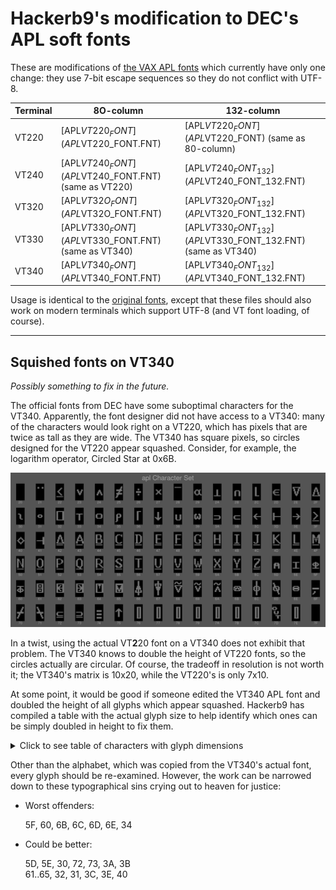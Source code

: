 # Hackerb9's modification to DEC's APL soft fonts

These are modifications of [the VAX APL fonts](../aplfont) which
currently have only one change: they use 7-bit escape sequences so
they do not conflict with UTF-8.

| Terminal | 8O-column                                            | 132-column                                                  |
|----------|------------------------------------------------------|-------------------------------------------------------------|
| VT220    | [APL$VT220_FONT](APL$VT220_FONT.FNT)                 | [APL$VT220_FONT](APL$VT220_FONT) (same as 80-column)        |
| VT240    | [APL$VT240_FONT](APL$VT240_FONT.FNT) (same as VT220) | [APL$VT240_FONT_132](APL$VT240_FONT_132.FNT)                |
| VT320    | [APL$VT32O_FONT](APL$VT32O_FONT.FNT)                 | [APL$VT320_FONT_132](APL$VT320_FONT_132.FNT)                |
| VT330    | [APL$VT330_FONT](APL$VT330_FONT.FNT) (same as VT340) | [APL$VT330_FONT_132](APL$VT330_FONT_132.FNT) (same as VT340) |
| VT340    | [APL$VT340_FONT](APL$VT340_FONT.FNT)                 | [APL$VT340_FONT_132](APL$VT340_FONT_132.FNT)                |

Usage is identical to the [original fonts](../aplfont), except that
these files should also work on modern terminals which support UTF-8
(and VT font loading, of course).

----------------------------------------------------------------------

## Squished fonts on VT340

_Possibly something to fix in the future._

The official fonts from DEC have some suboptimal characters for the
VT340. Apparently, the font designer did not have access to a VT340:
many of the characters would look right on a VT220, which has pixels
that are twice as tall as they are wide. The VT340 has square pixels,
so circles designed for the VT220 appear squashed. Consider, for
example, the logarithm operator, Circled Star at 0x6B.

![Montage of DEC's VT340 APL characters][montage]

In a twist, using the actual VT**2**20 font on a VT340 does not
exhibit that problem. The VT340 knows to double the height of VT220
fonts, so the circles actually are circular. Of course, the tradeoff
in resolution is not worth it; the VT340's matrix is 10x20, while the
VT220's is only 7x10.

At some point, it would be good if someone edited the VT340 APL font
and doubled the height of all glyphs which appear squashed. Hackerb9
has compiled a table with the actual glyph size to help identify which
ones can be simply doubled in height to fix them.

<details><summary>Click to see table of characters with glyph dimensions</summary>

`for f in char-apl-10x20-??.png; do convert $f +trim info:-; done  | column -t -o" | "`
| Hex | Glyph                                        | WxH   | Offset<br/>in 10x20 |
|-----|----------------------------------------------|-------|---------------------|
| 21  | <img src="../aplfont/chars-orig/char-apl-10x20-21.png"> | 7x2   | +2+4                |
| 22  | <img src="../aplfont/chars-orig/char-apl-10x20-22.png"> | 8x11  | +1+5                |
| 23  | <img src="../aplfont/chars-orig/char-apl-10x20-23.png"> | 7x7   | +2+7                |
| 24  | <img src="../aplfont/chars-orig/char-apl-10x20-24.png"> | 7x7   | +2+7                |
| 25  | <img src="../aplfont/chars-orig/char-apl-10x20-25.png"> | 8x14  | +1+3                |
| 26  | <img src="../aplfont/chars-orig/char-apl-10x20-26.png"> | 6x8   | +2+6                |
| 27  | <img src="../aplfont/chars-orig/char-apl-10x20-27.png"> | 7x6   | +2+7                |
| 28  | <img src="../aplfont/chars-orig/char-apl-10x20-28.png"> | 8x1   | +1+4                |
| 29  | <img src="../aplfont/chars-orig/char-apl-10x20-29.png"> | 9x7   | +1+7                |
| 2A  | <img src="../aplfont/chars-orig/char-apl-10x20-2A.png"> | 8x8   | +1+7                |
| 2B  | <img src="../aplfont/chars-orig/char-apl-10x20-2B.png"> | 7x7   | +2+8                |
| 2C  | <img src="../aplfont/chars-orig/char-apl-10x20-2C.png"> | 5x11  | +3+4                |
| 2D  | <img src="../aplfont/chars-orig/char-apl-10x20-2D.png"> | 8x7   | +1+7                |
| 2E  | <img src="../aplfont/chars-orig/char-apl-10x20-2E.png"> | 9x11  | +1+4                |
| 2F  | <img src="../aplfont/chars-orig/char-apl-10x20-2F.png"> | 9x11  | +1+4                |
| 30  | <img src="../aplfont/chars-orig/char-apl-10x20-30.png"> | 6x7   | +2+7                |
| 31  | <img src="../aplfont/chars-orig/char-apl-10x20-31.png"> | 6x4   | +2+8                |
| 32  | <img src="../aplfont/chars-orig/char-apl-10x20-32.png"> | 9x11  | +1+4                |
| 33  | <img src="../aplfont/chars-orig/char-apl-10x20-33.png"> | 8x8   | +1+7                |
| 34  | <img src="../aplfont/chars-orig/char-apl-10x20-34.png"> | 8x6   | +1+7                |
| 35  | <img src="../aplfont/chars-orig/char-apl-10x20-35.png"> | 7x10  | +1+7                |
| 36  | <img src="../aplfont/chars-orig/char-apl-10x20-36.png"> | 5x11  | +3+4                |
| 37  | <img src="../aplfont/chars-orig/char-apl-10x20-37.png"> | 8x10  | +1+5                |
| 38  | <img src="../aplfont/chars-orig/char-apl-10x20-38.png"> | 7x7   | +2+8                |
| 39  | <img src="../aplfont/chars-orig/char-apl-10x20-39.png"> | 8x7   | +1+7                |
| 3A  | <img src="../aplfont/chars-orig/char-apl-10x20-3A.png"> | 8x5   | +1+9                |
| 3B  | <img src="../aplfont/chars-orig/char-apl-10x20-3B.png"> | 8x5   | +1+9                |
| 3C  | <img src="../aplfont/chars-orig/char-apl-10x20-3C.png"> | 9x7   | +1+7                |
| 3D  | <img src="../aplfont/chars-orig/char-apl-10x20-3D.png"> | 9x9   | +1+6                |
| 3E  | <img src="../aplfont/chars-orig/char-apl-10x20-3E.png"> | 9x7   | +1+7                |
| 3F  | <img src="../aplfont/chars-orig/char-apl-10x20-3F.png"> | 8x11  | +1+5                |
| 40  | <img src="../aplfont/chars-orig/char-apl-10x20-40.png"> | 9x9   | +1+6                |
| 41  | <img src="../aplfont/chars-orig/char-apl-10x20-41.png"> | 9x9   | +1+6                |
| 42  | <img src="../aplfont/chars-orig/char-apl-10x20-42.png"> | 9x13  | +1+3                |
| 43  | <img src="../aplfont/chars-orig/char-apl-10x20-43.png"> | 9x13  | +1+3                |
| 44  | <img src="../aplfont/chars-orig/char-apl-10x20-44.png"> | 8x13  | +1+3                |
| 45  | <img src="../aplfont/chars-orig/char-apl-10x20-45.png"> | 8x13  | +1+3                |
| 46  | <img src="../aplfont/chars-orig/char-apl-10x20-46.png"> | 8x13  | +1+3                |
| 47  | <img src="../aplfont/chars-orig/char-apl-10x20-47.png"> | 8x13  | +1+3                |
| 48  | <img src="../aplfont/chars-orig/char-apl-10x20-48.png"> | 8x13  | +1+3                |
| 49  | <img src="../aplfont/chars-orig/char-apl-10x20-49.png"> | 8x13  | +1+3                |
| 4A  | <img src="../aplfont/chars-orig/char-apl-10x20-4A.png"> | 8x13  | +1+3                |
| 4B  | <img src="../aplfont/chars-orig/char-apl-10x20-4B.png"> | 8x13  | +1+3                |
| 4C  | <img src="../aplfont/chars-orig/char-apl-10x20-4C.png"> | 8x13  | +1+3                |
| 4D  | <img src="../aplfont/chars-orig/char-apl-10x20-4D.png"> | 9x13  | +1+3                |
| 4E  | <img src="../aplfont/chars-orig/char-apl-10x20-4E.png"> | 8x13  | +1+3                |
| 4F  | <img src="../aplfont/chars-orig/char-apl-10x20-4F.png"> | 9x13  | +1+3                |
| 50  | <img src="../aplfont/chars-orig/char-apl-10x20-50.png"> | 8x13  | +1+3                |
| 51  | <img src="../aplfont/chars-orig/char-apl-10x20-51.png"> | 8x13  | +1+3                |
| 52  | <img src="../aplfont/chars-orig/char-apl-10x20-52.png"> | 8x13  | +1+3                |
| 53  | <img src="../aplfont/chars-orig/char-apl-10x20-53.png"> | 8x13  | +1+3                |
| 54  | <img src="../aplfont/chars-orig/char-apl-10x20-54.png"> | 9x13  | +1+3                |
| 55  | <img src="../aplfont/chars-orig/char-apl-10x20-55.png"> | 8x13  | +1+3                |
| 56  | <img src="../aplfont/chars-orig/char-apl-10x20-56.png"> | 8x13  | +1+3                |
| 57  | <img src="../aplfont/chars-orig/char-apl-10x20-57.png"> | 8x13  | +1+3                |
| 58  | <img src="../aplfont/chars-orig/char-apl-10x20-58.png"> | 8x13  | +1+3                |
| 59  | <img src="../aplfont/chars-orig/char-apl-10x20-59.png"> | 9x13  | +1+3                |
| 5A  | <img src="../aplfont/chars-orig/char-apl-10x20-5A.png"> | 8x13  | +1+3                |
| 5B  | <img src="../aplfont/chars-orig/char-apl-10x20-5B.png"> | 8x13  | +1+3                |
| 5C  | <img src="../aplfont/chars-orig/char-apl-10x20-5C.png"> | 8x13  | +1+3                |
| 5D  | <img src="../aplfont/chars-orig/char-apl-10x20-5D.png"> | 7x7   | +2+8                |
| 5E  | <img src="../aplfont/chars-orig/char-apl-10x20-5E.png"> | 8x8   | +1+7                |
| 5F  | <img src="../aplfont/chars-orig/char-apl-10x20-5F.png"> | 8x8   | +1+7                |
| 60  | <img src="../aplfont/chars-orig/char-apl-10x20-60.png"> | 8x8   | +1+7                |
| 61  | <img src="../aplfont/chars-orig/char-apl-10x20-61.png"> | 8x11  | +1+4                |
| 62  | <img src="../aplfont/chars-orig/char-apl-10x20-62.png"> | 9x11  | +1+4                |
| 63  | <img src="../aplfont/chars-orig/char-apl-10x20-63.png"> | 9x11  | +1+4                |
| 64  | <img src="../aplfont/chars-orig/char-apl-10x20-64.png"> | 9x11  | +1+4                |
| 65  | <img src="../aplfont/chars-orig/char-apl-10x20-65.png"> | 9x11  | +1+4                |
| 66  | <img src="../aplfont/chars-orig/char-apl-10x20-66.png"> | 8x17  | +1+1                |
| 67  | <img src="../aplfont/chars-orig/char-apl-10x20-67.png"> | 8x17  | +1+1                |
| 68  | <img src="../aplfont/chars-orig/char-apl-10x20-68.png"> | 9x13  | +1+2                |
| 69  | <img src="../aplfont/chars-orig/char-apl-10x20-69.png"> | 8x11  | +1+3                |
| 6A  | <img src="../aplfont/chars-orig/char-apl-10x20-6A.png"> | 8x11  | +1+3                |
| 6B  | <img src="../aplfont/chars-orig/char-apl-10x20-6B.png"> | 9x6   | +1+7                |
| 6C  | <img src="../aplfont/chars-orig/char-apl-10x20-6C.png"> | 8x17  | +1+1                |
| 6D  | <img src="../aplfont/chars-orig/char-apl-10x20-6D.png"> | 8x14  | +1+3                |
| 6E  | <img src="../aplfont/chars-orig/char-apl-10x20-6E.png"> | 8x6   | +1+7                |
| 6F  | <img src="../aplfont/chars-orig/char-apl-10x20-6F.png"> | 8x8   | +1+9                |
| 70  | <img src="../aplfont/chars-orig/char-apl-10x20-70.png"> | 8x14  | +1+3                |
| 71  | <img src="../aplfont/chars-orig/char-apl-10x20-71.png"> | 8x14  | +1+3                |
| 72  | <img src="../aplfont/chars-orig/char-apl-10x20-72.png"> | 8x7   | +1+9                |
| 73  | <img src="../aplfont/chars-orig/char-apl-10x20-73.png"> | 8x7   | +1+9                |
| 74  | <img src="../aplfont/chars-orig/char-apl-10x20-74.png"> | 6x10  | +2+7                |
| 75  | <img src="../aplfont/chars-orig/char-apl-10x20-75.png"> | 8x10  | +1+5                |
| 76  | <img src="../aplfont/chars-orig/char-apl-10x20-76.png"> | 5x14  | +3+3                |
| 77  | <img src="../aplfont/chars-orig/char-apl-10x20-77.png"> | 5x14  | +3+3                |
| 78  | <img src="../aplfont/chars-orig/char-apl-10x20-78.png"> | 5x14  | +3+3                |
| 79  | <img src="../aplfont/chars-orig/char-apl-10x20-79.png"> | 5x14  | +3+3                |
| 7A  | <img src="../aplfont/chars-orig/char-apl-10x20-7A.png"> | 5x14  | +3+3                |
| 7B  | <img src="../aplfont/chars-orig/char-apl-10x20-7B.png"> | 5x14  | +3+3                |
| 7C  | <img src="../aplfont/chars-orig/char-apl-10x20-7C.png"> | 5x14  | +3+3                |
| 7D  | <img src="../aplfont/chars-orig/char-apl-10x20-7D.png"> | 10x14 | +0+3                |
| 7E  | <img src="../aplfont/chars-orig/char-apl-10x20-7E.png"> | 5x14  | +3+3                |

</details>

Other than the alphabet, which was copied from the VT340's actual
font, every glyph should be re-examined. However, the work can be
narrowed down to these typographical sins crying out to heaven for
justice:

* Worst offenders:
<ul>
5F, 60, 6B, 6C, 6D, 6E, 34
</ul>

* Could be better: 
<ul>
5D, 5E, 30, 72, 73, 3A, 3B<br/>
61..65, 32, 31, 3C, 3E, 40
</ul>



[montage]: ../../../charset/uplineload/apl-montage.png "Note how symbols such as 6B are squashed"
